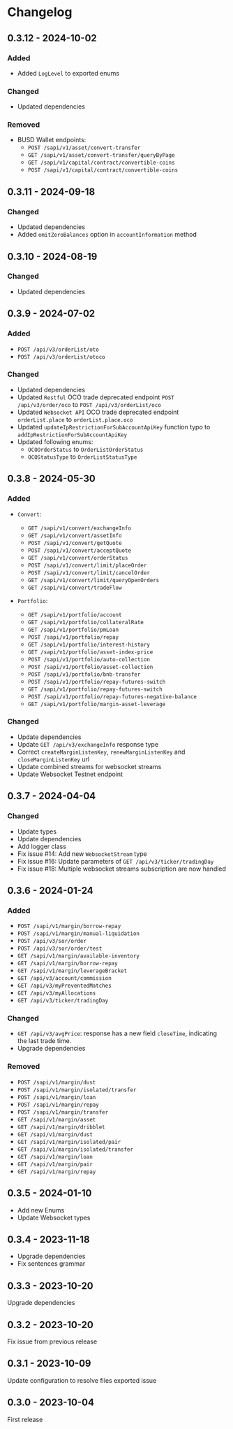# Changelog

## 0.3.12 - 2024-10-02
### Added
- Added `LogLevel` to exported enums

### Changed
- Updated dependencies

### Removed
- BUSD Wallet endpoints:
  - `POST /sapi/v1/asset/convert-transfer`
  - `GET /sapi/v1/asset/convert-transfer/queryByPage`
  - `GET /sapi/v1/capital/contract/convertible-coins`
  - `POST /sapi/v1/capital/contract/convertible-coins`

## 0.3.11 - 2024-09-18
### Changed
- Updated dependencies
- Added `omitZeroBalances` option in `accountInformation` method

## 0.3.10 - 2024-08-19
### Changed
- Updated dependencies

## 0.3.9 - 2024-07-02

### Added
- `POST /api/v3/orderList/oto`
- `POST /api/v3/orderList/otoco`

### Changed
- Updated dependencies
- Updated `Restful` OCO trade deprecated endpoint `POST /api/v3/order/oco` to `POST /api/v3/orderList/oco`
- Updated `Websocket API` OCO trade deprecated endpoint `orderList.place` to `orderList.place.oco`
- Updated `updateIpRestrictionForSubAccountApiKey` function typo to `addIpRestrictionForSubAccountApiKey`
- Updated following enums:
  - `OCOOrderStatus` to `OrderListOrderStatus`
  - `OCOStatusType` to `OrderListStatusType`

## 0.3.8 - 2024-05-30

### Added
- `Convert`:
  - `GET /sapi/v1/convert/exchangeInfo`
  - `GET /sapi/v1/convert/assetInfo`
  - `POST /sapi/v1/convert/getQuote`
  - `POST /sapi/v1/convert/acceptQuote`
  - `GET /sapi/v1/convert/orderStatus`
  - `POST /sapi/v1/convert/limit/placeOrder`
  - `POST /sapi/v1/convert/limit/cancelOrder`
  - `GET /sapi/v1/convert/limit/queryOpenOrders`
  - `GET /sapi/v1/convert/tradeFlow`

- `Portfolio`:
  - `GET /sapi/v1/portfolio/account`
  - `GET /sapi/v1/portfolio/collateralRate`
  - `GET /sapi/v1/portfolio/pmLoan`
  - `POST /sapi/v1/portfolio/repay`
  - `GET /sapi/v1/portfolio/interest-history`
  - `GET /sapi/v1/portfolio/asset-index-price`
  - `POST /sapi/v1/portfolio/auto-collection`
  - `POST /sapi/v1/portfolio/asset-collection`
  - `POST /sapi/v1/portfolio/bnb-transfer`
  - `POST /sapi/v1/portfolio/repay-futures-switch`
  - `GET /sapi/v1/portfolio/repay-futures-switch`
  - `POST /sapi/v1/portfolio/repay-futures-negative-balance`
  - `GET /sapi/v1/portfolio/margin-asset-leverage`

### Changed
- Update dependencies
- Update `GET /api/v3/exchangeInfo` response type
- Correct `createMarginListenKey`, `renewMarginListenKey` and `closeMarginListenKey` url
- Update combined streams for websocket streams
- Update Websocket Testnet endpoint

## 0.3.7 - 2024-04-04

### Changed
- Update types
- Update dependencies
- Add logger class
- Fix issue #14: Add new `WebsocketStream` type 
- Fix issue #16: Update parameters of `GET /api/v3/ticker/tradingDay`
- Fix issue #18: Multiple websocket streams subscription are now handled

## 0.3.6 - 2024-01-24

### Added
- `POST /sapi/v1/margin/borrow-repay`
- `POST /sapi/v1/margin/manual-liquidation`
- `POST /api/v3/sor/order`
- `POST /api/v3/sor/order/test`
- `GET /sapi/v1/margin/available-inventory`
- `GET /sapi/v1/margin/borrow-repay`
- `GET /sapi/v1/margin/leverageBracket`
- `GET /api/v3/account/commission`
- `GET /api/v3/myPreventedMatches`
- `GET /api/v3/myAllocations`
- `GET /api/v3/ticker/tradingDay`

### Changed
- `GET /api/v3/avgPrice`: response has a new field `closeTime`, indicating the last trade time.
- Upgrade dependencies

### Removed
- `POST /sapi/v1/margin/dust`
- `POST /sapi/v1/margin/isolated/transfer`
- `POST /sapi/v1/margin/loan`
- `POST /sapi/v1/margin/repay`
- `POST /sapi/v1/margin/transfer`
- `GET /sapi/v1/margin/asset`
- `GET /sapi/v1/margin/dribblet`
- `GET /sapi/v1/margin/dust`
- `GET /sapi/v1/margin/isolated/pair`
- `GET /sapi/v1/margin/isolated/transfer`
- `GET /sapi/v1/margin/loan`
- `GET /sapi/v1/margin/pair`
- `GET /sapi/v1/margin/repay`

## 0.3.5 - 2024-01-10
- Add new Enums
- Update Websocket types

## 0.3.4 - 2023-11-18

- Upgrade dependencies
- Fix sentences grammar

## 0.3.3 - 2023-10-20

Upgrade dependencies

## 0.3.2 - 2023-10-20

Fix issue from previous release

## 0.3.1 - 2023-10-09

Update configuration to resolve files exported issue

## 0.3.0 - 2023-10-04

First release
